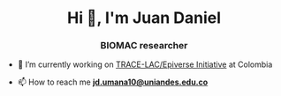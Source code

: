 <h1 align="center">Hi 👋, I'm Juan Daniel</h1>
<h3 align="center">BIOMAC researcher</h3>


- 🔭 I’m currently working on [TRACE-LAC/Epiverse Initiative](https://data.org/initiatives/epiverse/) at Colombia

- 📫 How to reach me **jd.umana10@uniandes.edu.co**

